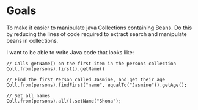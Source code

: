Goals
====

To make it easier to manipulate java Collections containing Beans. Do this by reducing the lines of code required to extract search and manipulate beans in collections.

I want to be able to write Java code that looks like:

	// Calls getName() on the first item in the persons collection
	Coll.from(persons).first().getName()  
	
	// Find the first Person called Jasmine, and get their age
	Coll.from(persons).findFirst("name", equalTo("Jasmine")).getAge();
	
	// Set all names
	Coll.from(persons).all().setName("Shona");
	
